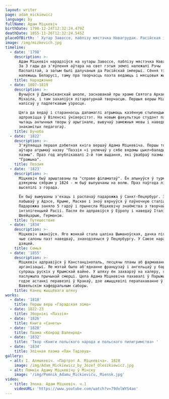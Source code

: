 ```yaml
---
layout: writer
page: adam_mickiewicz
language: by
fullName: Адам Міцкевіч
birthDate: 1798-12-24T12:32:24.479Z
deathDate: 1855-11-26T12:32:24.545Z
placeOfBirth: ' Хутар Завоссе, паблізу мястэчка Навагрудак. Расійская імперыя'
image: /img/mizkevich.jpg
timeline:
  - date: '1798'
    description: >-
      Адам Міцкевіч нарадзіўся на хутары Завоссе, паблізу мястэчка Навагрудак.
      За 3 гады да з'яўлення аўтара на свет гэтыя землі належалі Рэчы
      Паспалітай, а затым былі далучаныя да Расійскай імперыі. Сёння тэрыторыя
      належыць Беларусі, таму пра творчасць паэта ведаюць і мясцовыя жыхары.
    title: Нараджэнне
  - date: 1807—1819
    description: >-
      Вучыўся ў Дамініканскай школе, заснаванай пры храме Святога Архангела
      Міхаіла, і там захапіўся літаратурнай творчасцю. Першыя вершы Міцкевіч
      напісаў у падлеткавым узросце.

      Цяга да ведаў і стараннасць дапамаглі атрымаць казённую стыпендыю і
      адправіцца ў Віленскі ўніверсітэт. На новым факультэце студэнт пачаў
      чытаць антычныя творы ў арыгінале, вывучаў замежныя мовы і наведваў лекцыі
      знакамітых педагогаў.
    title: Вучоба
  - date: '1822'
    description: >-
      З'яўляецца першая дэбютная кніга вершаў Адама Міцкевіча. Першы том твораў
      аўтара атрымаў назву "Паэзія «і уключаў у сябе вядомы цыкл»балады і
      паэмы". Праз год апублікавалі 2-й том выдання, які ўвабраў паэмы "Дзяды»і
      "Гражына".
    title: Поэзия
  - date: '1823'
    description: >-
      Міцкевіч быў арыштаваны па "справе філаматаў". Ён апынуўся ў турме, але
      дзякуючы сябрам у 1824 - м быў выпушчаны на волю. Праз паўгода літаратара
      выселілі з горада. 

      Ён быў вымушаны з'ехаць і распачаў падарожжа ў Санкт-Пецярбург. Затым
      пабываў у Адэсе, Крыме, Маскве і зноў вярнуўся ў паўночную сталіцу.
      Падарожжа заняло 5 гадоў і прынесла Міцкевічу знаёмства з творчай
      інтэлігенцыяй Расіі. Пасля ён адправіўся ў Еўропу і наведаў Італію,
      Швейцарыю, Германію.
    title: Путешествие
  - date: '1834'
    description: >-
      Міцкевіч ажаніўся. Яго жонкай стала цаліна Шыманоўская, дачка піяністкі,
      чые салоны паэт наведваў, знаходзячыся ў Пецярбургу. У Саюзе нарадзіліся 6
      дзяцей.
    title: Семья
  - date: '1855'
    description: >-
      Міцкевіч адправіўся ў Канстанцінопаль, песцячы планы аб фармаванні новай
      арганізацыі. Яе мэтай было аб'яднанне французаў і ангельцаў у барацьбе
      супраць рускіх у Крымскай вайне. У шляху ён захварэў на халеру, якая і
      паслужыла прычынай смерці. Цела Адама Міцкевіча пахавалі ў Парыжы. У 1890
      годзе астанкі перавезлі ў Кракаў, дзе ажыццявілі перапахаванне ў
      Вавельскім кафедральным саборы.
    title: Канец жыццёвага шляху
works:
  - date: '1818'
    title: Першы верш «Гарадская зіма»
  - date: 1822-23
    title: Зборнікі «Паэзія»
  - date: '1826'
    title: Книга «Санеты»
  - date: '1828'
    title: Паэма «Конрад Валенрод»
  - date: '1832'
    title: 'Твор «Книги польского народа и польского пилигримства» '
  - date: '1834'
    title: Эпічная паэма «Пан Тадэвуш»
gallery:
  - alt: І. Аляшкевіч. «Партрэт А. Міцкевіча». 1828
    image: /img/Adam_Mickiewicz_by_Józef_Oleszkiewicz.jpg
  - alt: Помнік Адаму Міцкевічу ў Мінску
    image: '/img/Pomnik_Adamu_Mickieviču,_Miensk.jpg'
video:
  - title: Эпоха. Адам Міцкевіч. ч.1
    videoURL: 'https://www.youtube.com/watch?v=79dxlWYS4ao'
---
```


